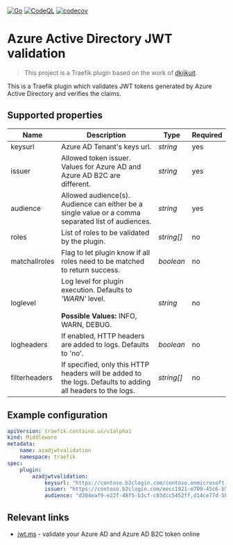 [![Go](https://github.com/music-tribe/azadjwtvalidation/actions/workflows/go.yml/badge.svg)](https://github.com/music-tribe/azadjwtvalidation/actions/workflows/go.yml)
[![CodeQL](https://github.com/music-tribe/azadjwtvalidation/actions/workflows/codeql.yml/badge.svg)](https://github.com/music-tribe/azadjwtvalidation/actions/workflows/codeql.yml)
[![codecov](https://codecov.io/gh/music-tribe/azadjwtvalidation/branch/master/graph/badge.svg?token=GCEU8TO2WY)](https://codecov.io/gh/music-tribe/azadjwtvalidation)

# Azure Active Directory JWT validation

> This project is a Traefik plugin based on the work of [dkijkuit](https://github.com/dkijkuit/azurejwttokenvalidation). 

This is a Traefik plugin which validates JWT tokens generated by Azure Active Directory and verifies the claims.

## Supported properties

| Name | Description | Type | Required |
|------|-------------|------|----|
|keysurl | Azure AD Tenant's keys url. |*string*|  yes  |
|issuer | Allowed token issuer. Values for Azure AD and Azure AD B2C are different. |*string*| yes  |
|audience | Allowed audience(s). Audience can either be a single value or a comma separated list of audiences. |*string*| yes  |
|roles | List of roles to be validated by the plugin. |*string[]*| no  |
|matchallroles | Flag to let plugin know if all roles need to be matched to return success. |*boolean*| no  |
|loglevel | Log level for plugin execution. Defaults to *'WARN'* level. <br /><br /> **Possible Values:** INFO, WARN, DEBUG.  |*string*| no  |
|logheaders | If enabled, HTTP headers are added to logs. Defaults to 'no'. |*boolean*| no  |
|filterheaders | If specified, only this HTTP headers will be added to the logs. Defaults to adding all headers to the logs. |*string[]*| no  |

## Example configuration

```yaml
apiVersion: traefik.containo.us/v1alpha1
kind: Middleware
metadata:
    name: azadjwtvalidation
    namespace: traefik
spec:
    plugin:
        azadjwtvalidation:
            keysurl: "https://contoso.b2clogin.com/contoso.onmicrosoft.com/b2c_1_signupsignin1/discovery/v2.0/keys"
            issuer: "https://contoso.b2clogin.com/eecc1921-e709-45c6-b5dc-0a92d28ae4b1/v2.0/"
            audience: "d304eaf9-e22f-48f5-b3cf-c03dcc5452ff,d14ce77d-5be7-437b-b165-16b57813ec4c"
```

## Relevant links

- [jwt.ms](https://jwt.ms/) - validate your Azure AD and Azure AD B2C token online
